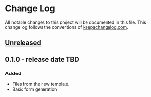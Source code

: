 # Change Log
All notable changes to this project will be documented in this file. This change log follows the conventions of [keepachangelog.com](http://keepachangelog.com/).

## [Unreleased]
## 0.1.0 - release date TBD

### Added
- Files from the new template.
- Basic form generation

[Unreleased]: https://github.com/your-name/simple-forms-rum/compare/0.1.0...HEAD
